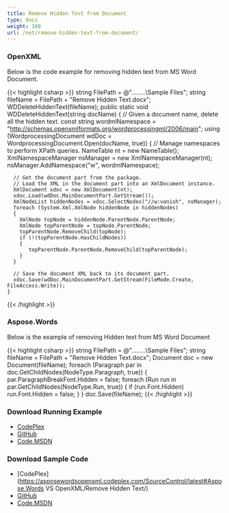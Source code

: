 ```yaml
---
title: Remove Hidden Text from Document
type: docs
weight: 160
url: /net/remove-hidden-text-from-document/
---
```


### OpenXML

Below is the code example for removing hidden text from MS Word Document.

{{< highlight csharp >}}
  string FilePath = @"..\..\..\..\Sample Files\";
  string fileName = FilePath + "Remove Hidden Text.docx";       
  WDDeleteHiddenText(fileName);
  public static void WDDeleteHiddenText(string docName)
  {
    // Given a document name, delete all the hidden text.
    const string wordmlNamespace = "http://schemas.openxmlformats.org/wordprocessingml/2006/main";
    using (WordprocessingDocument wdDoc = WordprocessingDocument.Open(docName, true))
    {
      // Manage namespaces to perform XPath queries.
      NameTable nt = new NameTable();
      XmlNamespaceManager nsManager = new XmlNamespaceManager(nt);
      nsManager.AddNamespace("w", wordmlNamespace);

      // Get the document part from the package.
      // Load the XML in the document part into an XmlDocument instance.
      XmlDocument xdoc = new XmlDocument(nt);
      xdoc.Load(wdDoc.MainDocumentPart.GetStream());
      XmlNodeList hiddenNodes = xdoc.SelectNodes("//w:vanish", nsManager);
      foreach (System.Xml.XmlNode hiddenNode in hiddenNodes)
      {
        XmlNode topNode = hiddenNode.ParentNode.ParentNode;
        XmlNode topParentNode = topNode.ParentNode;
        topParentNode.RemoveChild(topNode);
        if (!(topParentNode.HasChildNodes))
        {
           topParentNode.ParentNode.RemoveChild(topParentNode);
        }
      }

      // Save the document XML back to its document part.
      xdoc.Save(wdDoc.MainDocumentPart.GetStream(FileMode.Create, FileAccess.Write));
    }
{{< /highlight >}}

### Aspose.Words

Below is the example of removing Hidden text from MS Word Document

{{< highlight csharp >}}
 string FilePath = @"..\..\..\..\Sample Files\";
 string fileName = FilePath + "Remove Hidden Text.docx";
 Document doc = new Document(fileName);
 foreach (Paragraph par in doc.GetChildNodes(NodeType.Paragraph, true))
 {
   par.ParagraphBreakFont.Hidden = false;
   foreach (Run run in par.GetChildNodes(NodeType.Run, true))
   {
     if (run.Font.Hidden)
     run.Font.Hidden = false;
   }
 }
 doc.Save(fileName);
{{< /highlight >}}

### Download Running Example

- [CodePlex](https://asposewordsopenxml.codeplex.com/releases/view/620544)
- [GitHub](https://github.com/aspose-words/Aspose.Words-for-.NET/releases/tag/AsposeWordsVsOpenXMLv1.2)
- [Code.MSDN](https://code.msdn.microsoft.com/Code-Comparison-of-Common-4ffff4d7#content)

### Download Sample Code

- [CodePlex](https://asposewordsopenxml.codeplex.com/SourceControl/latest#Aspose.Words VS OpenXML/Remove Hidden Text/)
- [GitHub](https://github.com/aspose-words/Aspose.Words-for-.NET/tree/master/Plugins/Aspose.Words%20Vs%20OpenXML%20Words/Aspose.Words%20VS%20OpenXML/Remove%20Hidden%20Text)
- [Code.MSDN](https://code.msdn.microsoft.com/Code-Comparison-of-Common-4ffff4d7/view/SourceCode#content)
